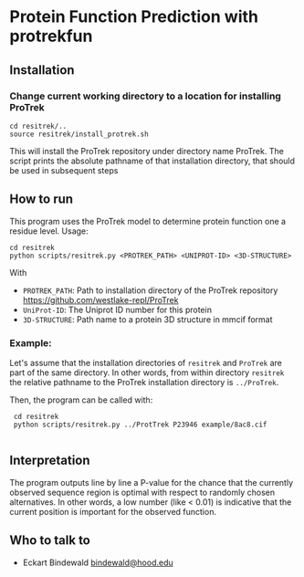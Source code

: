 # Protein Function Prediction with protrekfun


## Installation

### Change current working directory to a location for installing ProTrek

```
cd resitrek/..
source resitrek/install_protrek.sh
```
This will install the ProTrek repository under directory name ProTrek. The script prints the absolute pathname of that installation directory,
that should be used in subsequent steps

## How to run

This program uses the ProTrek model to determine protein function one a residue level.
Usage:

```
cd resitrek
python scripts/resitrek.py <PROTREK_PATH> <UNIPROT-ID> <3D-STRUCTURE>
```

With 

* `PROTREK_PATH`: Path to installation directory of the ProTrek repository <https://github.com/westlake-repl/ProTrek>
* `UniProt-ID`: The Uniprot ID number for this protein
* `3D-STRUCTURE`: Path name to a protein 3D structure in mmcif format

    
### Example:
    

Let's assume that the installation directories of `resitrek` and `ProTrek` are part of the same directory.
In other words, from within directory `resitrek` the relative pathname to the ProTrek installation directory
is `../ProTrek`.

Then, the program can be called with:
```
 cd resitrek
 python scripts/resitrek.py ../ProtTrek P23946 example/8ac8.cif 
    
```

## Interpretation

The program outputs line by line a P-value for the chance that the currently observed sequence region is optimal with respect to randomly chosen alternatives.
In other words, a low number (like < 0.01) is indicative that the current position is important for the observed function.

## Who to talk to

* Eckart Bindewald <bindewald@hood.edu>
